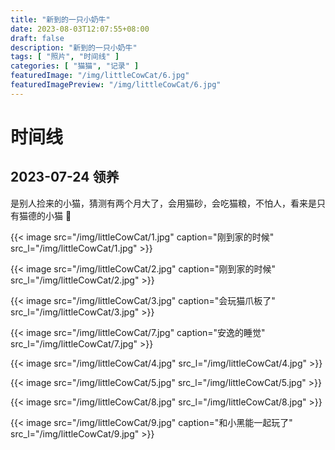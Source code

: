 ```yaml
---
title: "新到的一只小奶牛"
date: 2023-08-03T12:07:55+08:00
draft: false
description: "新到的一只小奶牛"
tags: [ "照片", "时间线" ]
categories: [ "猫猫", "记录" ]
featuredImage: "/img/littleCowCat/6.jpg"
featuredImagePreview: "/img/littleCowCat/6.jpg"
---
```


# 时间线

## 2023-07-24 领养

是别人捡来的小猫，猜测有两个月大了，会用猫砂，会吃猫粮，不怕人，看来是只有猫德的小猫 🤔

{{< image src="/img/littleCowCat/1.jpg" caption="刚到家的时候" src_l="/img/littleCowCat/1.jpg" >}}

{{< image src="/img/littleCowCat/2.jpg" caption="刚到家的时候" src_l="/img/littleCowCat/2.jpg" >}}

{{< image src="/img/littleCowCat/3.jpg" caption="会玩猫爪板了" src_l="/img/littleCowCat/3.jpg" >}}

{{< image src="/img/littleCowCat/7.jpg" caption="安逸的睡觉" src_l="/img/littleCowCat/7.jpg" >}}

{{< image src="/img/littleCowCat/4.jpg" src_l="/img/littleCowCat/4.jpg" >}}

{{< image src="/img/littleCowCat/5.jpg" src_l="/img/littleCowCat/5.jpg" >}}

{{< image src="/img/littleCowCat/8.jpg" src_l="/img/littleCowCat/8.jpg" >}}

{{< image src="/img/littleCowCat/9.jpg" caption="和小黑能一起玩了" src_l="/img/littleCowCat/9.jpg" >}}
